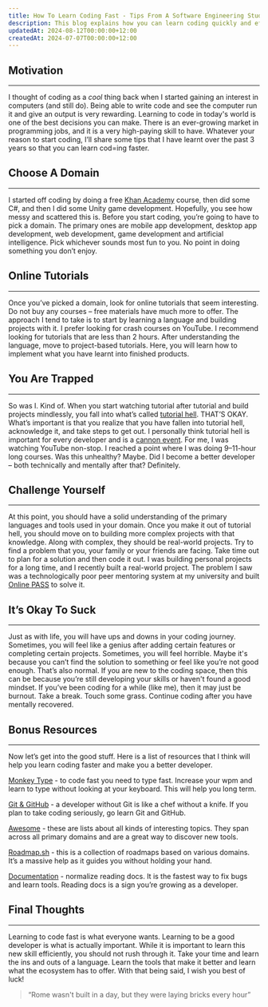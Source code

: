 ```yaml
---
title: How To Learn Coding Fast - Tips From A Software Engineering Student.
description: This blog explains how you can learn coding quickly and effectively along with tips on how to grow as a developer.
updatedAt: 2024-08-12T00:00:00+12:00
createdAt: 2024-07-07T00:00:00+12:00
---
```


## Motivation

---

I thought of coding as a _cool_ thing back when I started gaining an interest in computers (and still do). Being able to write code and see the computer run it and give an output is very rewarding. Learning to code in today's world is one of the best decisions you can make. There is an ever-growing market in programming jobs, and it is a very high-paying skill to have. Whatever your reason to start coding, I’ll share some tips that I have learnt over the past 3 years so that you can learn cod=ing faster.

## Choose A Domain

---

I started off coding by doing a free [Khan Academy](https://www.khanacademy.org/) course, then did some C#, and then I did some Unity game development. Hopefully, you see how messy and scattered this is. Before you start coding, you’re going to have to pick a domain. The primary ones are mobile app development, desktop app development, web development, game development and artificial intelligence. Pick whichever sounds most fun to you. No point in doing something you don’t enjoy.

## Online Tutorials

---

Once you’ve picked a domain, look for online tutorials that seem interesting. Do not buy any courses – free materials have much more to offer. The approach I tend to take is to start by learning a language and building projects with it. I prefer looking for crash courses on YouTube. I recommend looking for tutorials that are less than 2 hours. After understanding the language, move to project-based tutorials. Here, you will learn how to implement what you have learnt into finished products.

## You Are Trapped

---

So was I. Kind of. When you start watching tutorial after tutorial and build projects mindlessly, you fall into what’s called [tutorial hell](https://www.freecodecamp.org/news/tag/tutorial-hell/). THAT’S OKAY. What’s important is that you realize that you have fallen into tutorial hell, acknowledge it, and take steps to get out. I personally think tutorial hell is important for every developer and is a [cannon event](https://www.collinsdictionary.com/dictionary/english/canon-event). For me, I was watching YouTube non-stop. I reached a point where I was doing 9–11-hour long courses. Was this unhealthy? Maybe. Did I become a better developer – both technically and mentally after that? Definitely.

## Challenge Yourself

---

At this point, you should have a solid understanding of the primary languages and tools used in your domain. Once you make it out of tutorial hell, you should move on to building more complex projects with that knowledge. Along with complex, they should be real-world projects. Try to find a problem that you, your family or your friends are facing. Take time out to plan for a solution and then code it out. I was building personal projects for a long time, and I recently built a real-world project. The problem I saw was a technologically poor peer mentoring system at my university and built [Online PASS](https://www.anav.dev/projects/online-pass) to solve it.

## It’s Okay To Suck

---

Just as with life, you will have ups and downs in your coding journey. Sometimes, you will feel like a genius after adding certain features or completing certain projects. Sometimes, you will feel horrible. Maybe it's because you can’t find the solution to something or feel like you’re not good enough. That’s also normal. If you are new to the coding space, then this can be because you’re still developing your skills or haven't found a good mindset. If you’ve been coding for a while (like me), then it may just be burnout. Take a break. Touch some grass. Continue coding after you have mentally recovered.

## Bonus Resources

---

Now let’s get into the good stuff. Here is a list of resources that I think will help you learn coding faster and make you a better developer.

[Monkey Type](https://monkeytype.com/) - to code fast you need to type fast. Increase your wpm and learn to type without looking at your keyboard. This will help you long term.

[Git & GitHub](https://cs000.dev) - a developer without Git is like a chef without a knife. If you plan to take coding seriously, go learn Git and GitHub.

[Awesome](https://github.com/sindresorhus/awesome) - these are lists about all kinds of interesting topics. They span across all primary domains and are a great way to discover new tools.

[Roadmap.sh](https://roadmap.sh) - this is a collection of roadmaps based on various domains. It’s a massive help as it guides you without holding your hand.

[Documentation](https://guneetsinghtuli.medium.com/why-learning-from-documentation-is-better-than-watching-youtube-tutorial-4e1282132bda) - normalize reading docs. It is the fastest way to fix bugs and learn tools. Reading docs is a sign you’re growing as a developer.

## Final Thoughts

---

Learning to code fast is what everyone wants. Learning to be a good developer is what is actually important. While it is important to learn this new skill efficiently, you should not rush through it. Take your time and learn the ins and outs of a language. Learn the tools that make it better and learn what the ecosystem has to offer. With that being said, I wish you best of luck!

> “Rome wasn't built in a day, but they were laying bricks every hour”
